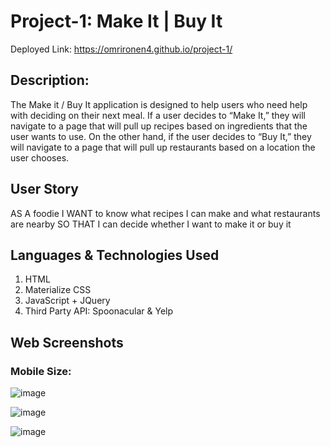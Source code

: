 # Project-1: Make It | Buy It
Deployed Link: https://omrironen4.github.io/project-1/


## Description:

The Make it / Buy It application is designed to help users who need help with deciding on their next meal. 
If a user decides to “Make It,” they will navigate to a page that will pull up recipes based on ingredients that the user wants to use. 
On the other hand, if the user decides to “Buy It,” they will navigate to a page that will pull up restaurants based on a location the user chooses.



## User Story

AS A foodie
I WANT to know what recipes I can make and what restaurants are nearby
SO THAT I can decide whether I want to make it or buy it



## Languages & Technologies Used
1. HTML
2. Materialize CSS
3. JavaScript + JQuery
4. Third Party API: Spoonacular & Yelp



## Web Screenshots

### Mobile Size:

![image](https://user-images.githubusercontent.com/80147201/116768410-3b2ac700-a9eb-11eb-8e89-328a9e471f1b.png)

![image](https://user-images.githubusercontent.com/80147201/116768426-4b42a680-a9eb-11eb-97c3-c952c84d96e8.png)

![image](https://user-images.githubusercontent.com/80147201/116768441-69a8a200-a9eb-11eb-90fd-c532f76aaff2.png)


